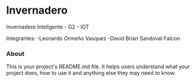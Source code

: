Invernadero
===========

Invernadero Inteligente - G2 - IOT

Integrantes:
-Leonardo Ormeño Vasquez
-David Brian Sandoval Falcon

### About

This is your project's README.md file. It helps users understand what your
project does, how to use it and anything else they may need to know.
